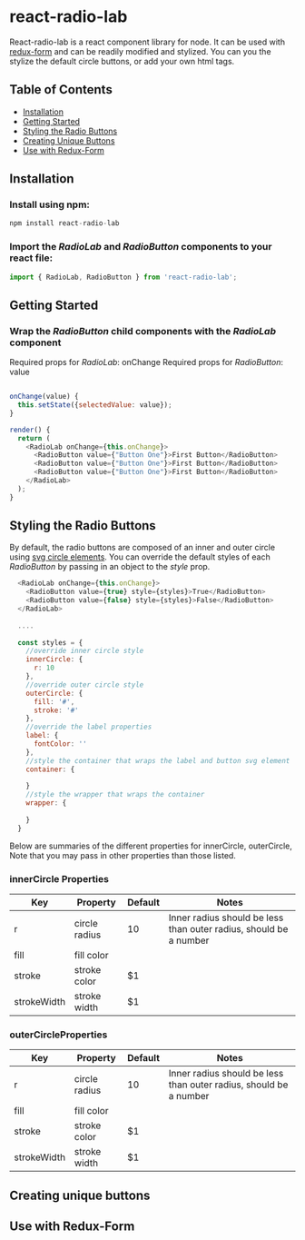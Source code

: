 # react-radio-lab

React-radio-lab is a react component library for node. It can be used with [redux-form](https://redux-form.com/7.2.1/) and can be readily modified and stylized. You can you the stylize the default circle buttons, or add your own html tags. 


## Table of Contents
* [Installation](#installation)
* [Getting Started](#getting-started)
* [Styling the Radio Buttons](#styling)
* [Creating Unique Buttons](#unique)
* [Use with Redux-Form](#redux-form)


<a name="installation"></a>
## Installation

  ### Install using npm:
  ```javascript
  npm install react-radio-lab
  ```

  ### Import the *RadioLab* and *RadioButton* components to your react file:
  ```javascript
  import { RadioLab, RadioButton } from 'react-radio-lab';
  ```
 
<a name="getting-started"></a> 
## Getting Started

  ### Wrap the *RadioButton* child components with the *RadioLab* component
  Required props for *RadioLab*: onChange
  Required props for *RadioButton*: value
  ```javascript
  
  onChange(value) {
    this.setState({selectedValue: value});
  }
  
  render() {
    return (
      <RadioLab onChange={this.onChange}>
        <RadioButton value={"Button One"}>First Button</RadioButton>
        <RadioButton value={"Button One"}>First Button</RadioButton>
        <RadioButton value={"Button One"}>First Button</RadioButton>
      </RadioLab>
    );
  }
  ```

<a name="styling"></a>
## Styling the Radio Buttons

By default, the radio buttons are composed of an inner and outer circle using [svg circle elements](https://developer.mozilla.org/en-US/docs/Web/SVG/Element/circle). You can override the default styles of each *RadioButton* by passing in an object to the *style* prop.

```javascript
  <RadioLab onChange={this.onChange}>
    <RadioButton value={true} style={styles}>True</RadioButton>
    <RadioButton value={false} style={styles}>False</RadioButton>
  </RadioLab>
  
  ....
  
  const styles = {
    //override inner circle style
    innerCircle: {
      r: 10
    },
    //override outer circle style
    outerCircle: {
      fill: '#',
      stroke: '#'
    },
    //override the label properties
    label: {
      fontColor: ''
    },
    //style the container that wraps the label and button svg element
    container: {
      
    }
    //style the wrapper that wraps the container
    wrapper: {
    
    }
  }
```

Below are summaries of the different properties for innerCircle, outerCircle, Note that you may pass in other properties than those listed.
### innerCircle Properties
| Key           | Property      | Default  | Notes
| ------------- |---------------| ---------|---------
| r             | circle radius | 10       | Inner radius should be less than outer radius, should be a number
| fill          | fill color    |          | 
| stroke        | stroke color  |    $1 |
| strokeWidth   | stroke width  |    $1 |

### outerCircleProperties
| Key           | Property      | Default  | Notes
| ------------- |---------------| ---------|---------
| r             | circle radius | 10       | Inner radius should be less than outer radius, should be a number
| fill          | fill color    |          | 
| stroke        | stroke color  |    $1 |
| strokeWidth   | stroke width  |    $1 |

<a name="unique"></a>
## Creating unique buttons

<a name="redux-form"></a>
## Use with Redux-Form





